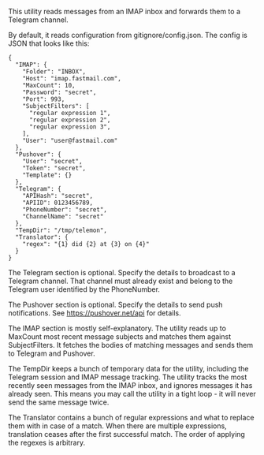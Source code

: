 This utility reads messages from an IMAP inbox and forwards them to a Telegram channel.

By default, it reads configuration from gitignore/config.json.
The config is JSON that looks like this:

    {
      "IMAP": {
        "Folder": "INBOX",
        "Host": "imap.fastmail.com",
        "MaxCount": 10,
        "Password": "secret",
        "Port": 993,
        "SubjectFilters": [
          "regular expression 1",
          "regular expression 2",
          "regular expression 3",
        ],
        "User": "user@fastmail.com"
      },
      "Pushover": {
        "User": "secret",
        "Token": "secret",
        "Template": {}
      },
      "Telegram": {
        "APIHash": "secret",
        "APIID": 0123456789,
        "PhoneNumber": "secret",
        "ChannelName": "secret"
      },
      "TempDir": "/tmp/telemon",
      "Translator": {
        "regex": "{1} did {2} at {3} on {4}"
      }
    }

The Telegram section is optional.
Specify the details to broadcast to a Telegram channel.
That channel must already exist and belong to the Telegram user identified by the PhoneNumber.

The Pushover section is optional.
Specify the details to send push notifications.
See https://pushover.net/api for details.

The IMAP section is mostly self-explanatory.
The utility reads up to MaxCount most recent message subjects and matches them against SubjectFilters.
It fetches the bodies of matching messages and sends them to Telegram and Pushover.

The TempDir keeps a bunch of temporary data for the utility, including the Telegram session and IMAP message tracking.
The utility tracks the most recently seen messages from the IMAP inbox, and ignores messages it has already seen.
This means you may call the utility in a tight loop - it will never send the same message twice.

The Translator contains a bunch of regular expressions and what to replace them with in case of a match.
When there are multiple expressions, translation ceases after the first successful match.
The order of applying the regexes is arbitrary.
